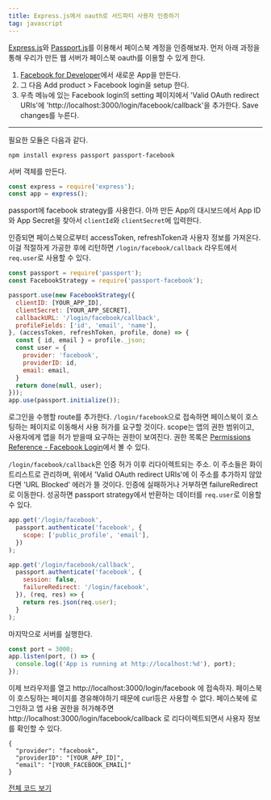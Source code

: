 ```yaml
---
title: Express.js에서 oauth로 서드파티 사용자 인증하기
tag: javascript
---
```


[Express.js](https://expressjs.com/)와 [Passport.js](http://passportjs.org/)를 이용해서 페이스북 계정을 인증해보자. 먼저 아래 과정을 통해 우리가 만든 웹 서버가 페이스북 oauth를 이용할 수 있게 한다.

1. [Facebook for Developer](https://developers.facebook.com)에서 새로운 App을 만든다.
2. 그 다음 Add product > Facebook login을 setup 한다.
3. 우측 메뉴에 있는 Facebook login의 setting 페이지에서 'Valid OAuth redirect URIs'에 'http://localhost:3000/login/facebook/callback'을 추가한다. Save changes를 누른다.

---

필요한 모듈은 다음과 같다.

```
npm install express passport passport-facebook
```

서버 객체를 만든다.

```js
const express = require('express');
const app = express();
```

passport에 facebook strategy를 사용한다. 아까 만든 App의 대시보드에서 App ID와 App Secret을 찾아서 `clientId`와 `clientSecret`에 입력한다.

인증되면 페이스북으로부터 accessToken, refreshToken과 사용자 정보를 가져온다. 이걸 적절하게 가공한 후에 리턴하면 `/login/facebook/callback` 라우트에서 `req.user`로 사용할 수 있다.

```js
const passport = require('passport');
const FacebookStrategy = require('passport-facebook');

passport.use(new FacebookStrategy({
  clientID: [YOUR_APP_ID],
  clientSecret: [YOUR_APP_SECRET],
  callbackURL: '/login/facebook/callback',
  profileFields: ['id', 'email', 'name'],
}, (accessToken, refreshToken, profile, done) => {
  const { id, email } = profile._json;
  const user = {
    provider: 'facebook',
    providerID: id,
    email: email,
  }
  return done(null, user);
}));
app.use(passport.initialize());
```

로그인을 수행할 route를 추가한다. `/login/facebook`으로 접속하면 페이스북이 호스팅하는 페이지로 이동해서 사용 허가를 요구할 것이다. scope는 앱의 권한 범위이고, 사용자에게 앱을 허가 받을때 요구하는 권한이 보여진다. 권한 목록은 [Permissions Reference - Facebook Login](https://developers.facebook.com/docs/facebook-login/permissions)에서 볼 수 있다.

`/login/facebook/callback`은 인증 허가 이후 리다이렉트되는 주소. 이 주소들은 화이트리스트로 관리하며, 위에서 'Valid OAuth redirect URIs'에 이 주소를 추가하지 않았다면 'URL Blocked' 에러가 뜰 것이다. 인증에 실패하거나 거부하면 failureRedirect로 이동한다. 성공하면 passport strategy에서 반환하는 데이터를 `req.user`로 이용할 수 있다.

```js
app.get('/login/facebook',
  passport.authenticate('facebook', {
    scope: ['public_profile', 'email'],
  })
);

app.get('/login/facebook/callback',
  passport.authenticate('facebook', {
    session: false,
    failureRedirect: '/login/facebook',
  }), (req, res) => {
    return res.json(req.user);
  }
);
```

마지막으로 서버를 실행한다.

```js
const port = 3000;
app.listen(port, () => {
  console.log(('App is running at http://localhost:%d'), port);
});
```

이제 브라우저를 열고 http://localhost:3000/login/facebook 에 접속하자. 페이스북이 호스팅하는 페이지를 경유해야하기 때문에 curl등은 사용할 수 없다. 페이스북에 로그인하고 앱 사용 권한을 허가해주면 http://localhost:3000/login/facebook/callback 로 리다이렉트되면서 사용자 정보를 확인할 수 있다.

```
{
  "provider": "facebook",
  "providerID": "[YOUR_APP_ID]",
  "email": "[YOUR_FACEBOOK_EMAIL]"
}
```

[전체 코드 보기](https://gist.github.com/scon-io/00e22514b0e27812cf781d6ee0caa9e0)